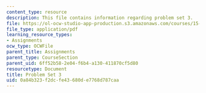 ```yaml
---
content_type: resource
description: This file contains information regarding problem set 3.
file: https://ol-ocw-studio-app-production.s3.amazonaws.com/courses/15-053-optimization-methods-in-management-science-spring-2013/0a84b323f2dcfe43680de7768d787caa_MIT15_053S13_ps3.pdf
file_type: application/pdf
learning_resource_types:
- Assignments
ocw_type: OCWFile
parent_title: Assignments
parent_type: CourseSection
parent_uid: 6ff52b58-2e04-f6b4-a130-411870cf5d80
resourcetype: Document
title: Problem Set 3
uid: 0a84b323-f2dc-fe43-680d-e7768d787caa
---
```

